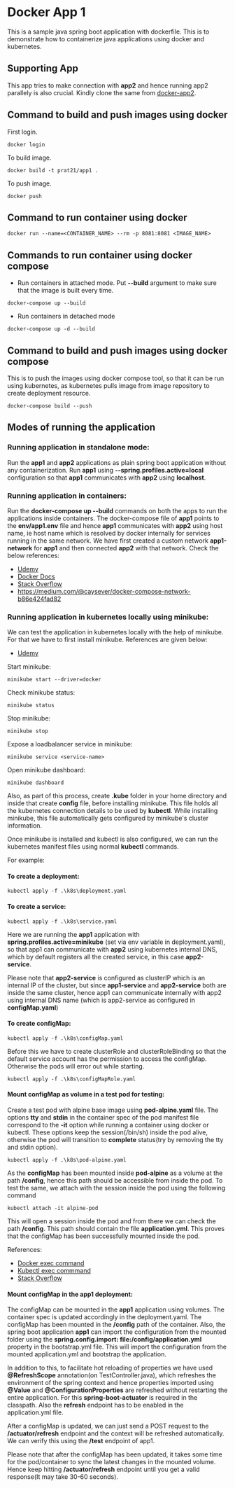 # Docker App 1
This is a sample java spring boot application with dockerfile. This is to demonstrate how to containerize java applications using docker and kubernetes.

## Supporting App
This app tries to make connection with **app2** and hence running app2 parallely is also crucial.
Kindly clone the same from
[docker-app2](https://github.com/prat21/docker-app2).

## Command to build and push images using docker
First login.
```
docker login
```
To build image.
```
docker build -t prat21/app1 .
```
To push image.
```
docker push
```

## Command to run container using docker
```
docker run --name=<CONTAINER_NAME> --rm -p 8081:8081 <IMAGE_NAME>
```

## Commands to run container using docker compose
* Run containers in attached mode. Put **--build** argument to make sure that the image is built every time.
```
docker-compose up --build
```
* Run containers in detached mode
```
docker-compose up -d --build
```

## Command to build and push images using docker compose
This is to push the images using docker compose tool, so that it can be run using kubernetes, as kubernetes pulls image from image repository to create deployment resource.
```
docker-compose build --push
```

## Modes of running the application
### Running application in standalone mode:
Run the **app1** and **app2** applications as plain spring boot application without any containerization. Run **app1** using **--spring.profiles.active=local** configuration so that **app1** communicates with **app2** using **localhost**.

### Running application in containers:
Run the **docker-compose up --build** commands on both the apps to run the applications inside containers. 
The docker-compose file of **app1** points to the **env/app1.env** file and hence **app1** communicates with **app2** using host name, 
ie host name which is resolved by docker internally for services running in the same network. 
We have first created a custom network **app1-network** for **app1** and then connected **app2** with that network. 
Check the below references:
* [Udemy](https://www.udemy.com/course/docker-kubernetes-the-practical-guide/learn/lecture/22166972#overview)
* [Docker Docs](https://docs.docker.com/compose/how-tos/networking/)
* [Stack Overflow](https://stackoverflow.com/questions/38088279/communication-between-multiple-docker-compose-projects)
* https://medium.com/@caysever/docker-compose-network-b86e424fad82

### Running application in kubernetes locally using minikube:
We can test the application in kubernetes locally with the help of minikube. For that we have to first install minikube. References are given below:
* [Udemy](https://www.udemy.com/course/docker-kubernetes-the-practical-guide/learn/lecture/22627611#overview)

Start minikube:
```
minikube start --driver=docker
```
Check minikube status:
```
minikube status
```
Stop minikube:
```
minikube stop
```
Expose a loadbalancer service in minikube:
```
minikube service <service-name>
```
Open minikube dashboard:
```
minikube dashboard
```
Also, as part of this process, create **.kube** folder in your home directory and inside that create **config** file, before installing minikube. This file holds all the kubernetes connection details to be used by **kubectl**.
While installing minikube, this file automatically gets configured by minikube's cluster information.

Once minikube is installed and kubectl is also configured, we can run the kubernetes manifest files using normal **kubectl** commands.

For example:

#### To create a deployment:
```
kubectl apply -f .\k8s\deployment.yaml
```
#### To create a service:
```
kubectl apply -f .\k8s\service.yaml
```
Here we are running the **app1** application with **spring.profiles.active=minikube** (set via env variable in deployment.yaml), so that app1 can communicate with **app2** using kubernetes internal DNS, which by default registers all the created service, in this case **app2-service**.

Please note that **app2-service** is configured as clusterIP which is an internal IP of the cluster, but since **app1-service** and **app2-service** both are inside the same cluster, hence app1 can communicate internally with app2 using internal DNS name (which is app2-service as configured in **configMap.yaml**)

#### To create configMap:
```
kubectl apply -f .\k8s\configMap.yaml
```
Before this we have to create clusterRole and clusterRoleBinding so that the default service account has the permission to access the configMap. Otherwise the pods will error out while starting.
```
kubectl apply -f .\k8s\configMapRole.yaml
```
#### Mount configMap as volume in a test pod for testing:
Create a test pod with alpine base image using **pod-alpine.yaml** file. The options **tty** and **stdin** in the container spec of the pod manifest file correspond to the **-it** option while running a container using docker or kubectl.
These options keep the session(/bin/sh) inside the pod alive, otherwise the pod will transition to **complete** status(try by removing the tty and stdin option).
```
kubectl apply -f .\k8s\pod-alpine.yaml
```
As the **configMap** has been mounted inside **pod-alpine** as a volume at the path **/config**, hence this path should be accessible from inside the pod.
To test the same, we attach with the session inside the pod using the following command
```
kubectl attach -it alpine-pod
```
This will open a session inside the pod and from there we can check the path **/config**.
This path should contain the file **application.yml**. This proves that the configMap has been successfully mounted inside the pod.

References:
* [Docker exec command](https://docs.docker.com/reference/cli/docker/container/exec/)
* [Kubectl exec commmand](https://kubernetes.io/docs/tasks/debug/debug-application/get-shell-running-container/)
* [Stack Overflow](https://stackoverflow.com/questions/59965032/docker-run-with-interactive-and-tty-flag)

#### Mount configMap in the app1 deployment:
The configMap can be mounted in the **app1** application using volumes.
The container spec is updated accordingly in the deployment.yaml. The configMap has been mounted in the **/config** path of the container.
Also, the spring boot application **app1** can import the configuration from the mounted folder using the **spring.config.import: file:/config/application.yml** property in the bootstrap.yml file.
This will import the configuration from the mounted application.yml and bootstrap the application.

In addition to this, to facilitate hot reloading of properties we have used **@RefreshScope** annotation(on TestController.java), which refreshes the environment of the spring context and hence properties imported using **@Value** and **@ConfigurationProperties** are refreshed without restarting the entire application.
For this **spring-boot-actuator** is required in the classpath. Also the **refresh** endpoint has to be enabled in the application.yml file.

After a configMap is updated, we can just send a POST request to the **/actuator/refresh** endpoint and the context will be refreshed automatically.
We can verify this using the **/test** endpoint of app1.

Please note that after the configMap has been updated, it takes some time for the pod/container to sync the latest changes in the mounted volume. Hence keep hitting **/actuator/refresh** endpoint until you get a valid response(It may take 30-60 seconds).
